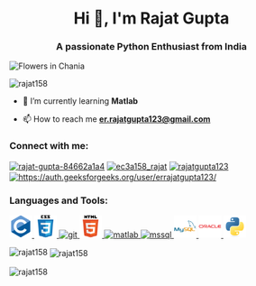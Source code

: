 <h1 align="center">Hi 👋, I'm Rajat Gupta</h1>
<h3 align="center">A passionate Python Enthusiast from India</h3>
<img src="[https://www.springboard.com/blog/wp-content/uploads/2022/06/what-does-a-coder-do-2022-career-guide-1.jpg](https://media.tenor.com/flflC6GFzO8AAAAM/sultan-alrefaei-programmer.gif)" alt="Flowers in Chania" width="350" height="200">
<p align="left"> <img src="https://komarev.com/ghpvc/?username=rajat158&label=Profile%20views&color=0e75b6&style=flat" alt="rajat158" /> </p>

- 🌱 I’m currently learning **Matlab**

- 📫 How to reach me **er.rajatgupta123@gmail.com**

<h3 align="left">Connect with me:</h3>
<p align="left">
<a href="https://linkedin.com/in/rajat-gupta-84662a1a4" target="blank"><img align="center" src="https://raw.githubusercontent.com/rahuldkjain/github-profile-readme-generator/master/src/images/icons/Social/linked-in-alt.svg" alt="rajat-gupta-84662a1a4" height="30" width="40" /></a>
<a href="https://www.hackerrank.com/ec3a158_rajat" target="blank"><img align="center" src="https://raw.githubusercontent.com/rahuldkjain/github-profile-readme-generator/master/src/images/icons/Social/hackerrank.svg" alt="ec3a158_rajat" height="30" width="40" /></a>
<a href="https://www.leetcode.com/rajatgupta123" target="blank"><img align="center" src="https://raw.githubusercontent.com/rahuldkjain/github-profile-readme-generator/master/src/images/icons/Social/leet-code.svg" alt="rajatgupta123" height="30" width="40" /></a>
<a href="https://auth.geeksforgeeks.org/user/https://auth.geeksforgeeks.org/user/errajatgupta123/" target="blank"><img align="center" src="https://raw.githubusercontent.com/rahuldkjain/github-profile-readme-generator/master/src/images/icons/Social/geeks-for-geeks.svg" alt="https://auth.geeksforgeeks.org/user/errajatgupta123/" height="30" width="40" /></a>
</p>

<h3 align="left">Languages and Tools:</h3>
<p align="left"> <a href="https://www.cprogramming.com/" target="_blank" rel="noreferrer"> <img src="https://raw.githubusercontent.com/devicons/devicon/master/icons/c/c-original.svg" alt="c" width="40" height="40"/> </a> <a href="https://www.w3schools.com/css/" target="_blank" rel="noreferrer"> <img src="https://raw.githubusercontent.com/devicons/devicon/master/icons/css3/css3-original-wordmark.svg" alt="css3" width="40" height="40"/> </a> <a href="https://git-scm.com/" target="_blank" rel="noreferrer"> <img src="https://www.vectorlogo.zone/logos/git-scm/git-scm-icon.svg" alt="git" width="40" height="40"/> </a> <a href="https://www.w3.org/html/" target="_blank" rel="noreferrer"> <img src="https://raw.githubusercontent.com/devicons/devicon/master/icons/html5/html5-original-wordmark.svg" alt="html5" width="40" height="40"/> </a> <a href="https://www.mathworks.com/" target="_blank" rel="noreferrer"> <img src="https://upload.wikimedia.org/wikipedia/commons/2/21/Matlab_Logo.png" alt="matlab" width="40" height="40"/> </a> <a href="https://www.microsoft.com/en-us/sql-server" target="_blank" rel="noreferrer"> <img src="https://www.svgrepo.com/show/303229/microsoft-sql-server-logo.svg" alt="mssql" width="40" height="40"/> </a> <a href="https://www.mysql.com/" target="_blank" rel="noreferrer"> <img src="https://raw.githubusercontent.com/devicons/devicon/master/icons/mysql/mysql-original-wordmark.svg" alt="mysql" width="40" height="40"/> </a> <a href="https://www.oracle.com/" target="_blank" rel="noreferrer"> <img src="https://raw.githubusercontent.com/devicons/devicon/master/icons/oracle/oracle-original.svg" alt="oracle" width="40" height="40"/> </a> <a href="https://www.python.org" target="_blank" rel="noreferrer"> <img src="https://raw.githubusercontent.com/devicons/devicon/master/icons/python/python-original.svg" alt="python" width="40" height="40"/> </a> </p>

<p><img align="left" src="https://github-readme-stats.vercel.app/api/top-langs?username=rajat158&show_icons=true&locale=en&layout=compact" alt="rajat158" /></p>

<p>&nbsp;<img align="center" src="https://github-readme-stats.vercel.app/api?username=rajat158&show_icons=true&locale=en" alt="rajat158" /></p>

<p><img align="center" src="https://github-readme-streak-stats.herokuapp.com/?user=rajat158&" alt="rajat158" /></p>
